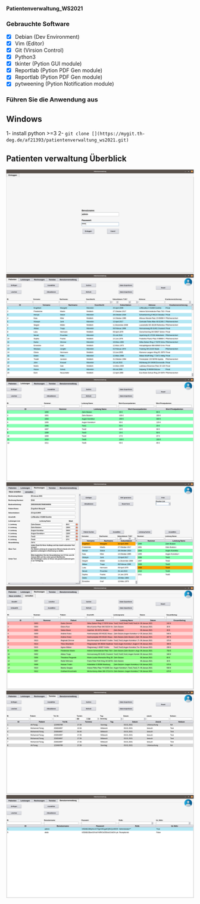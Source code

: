 #### Patientenverwaltung_WS2021

### Gebrauchte Software

* [x] Debian (Dev Environment)
* [x] Vim (Editor)
* [x] Git (Virsion Control)
* [x] Python3
* [x] tkinter (Pytion GUI module)
* [x] Reportlab (Pytion PDF Gen module)
* [x] Reportlab (Pytion PDF Gen module)
* [x] pytweening (Pytion Notification module)

### Führen Sie die Anwendung aus
## Windows
1- install python >=3
2- `git clone [](https://mygit.th-deg.de/af21393/patientenverwaltung_ws2021.git)`

## Patienten verwaltung Überblick
![](app_images/Einloggen.png)
![](app_images/Patienten.png)
![](app_images/Leistungen.png)
![](app_images/Rechnung_Erstellen.png)
![](app_images/Rechnungen_Verwaltung.png)
![](app_images/Termine.png)
![](app_images/Users.png)
